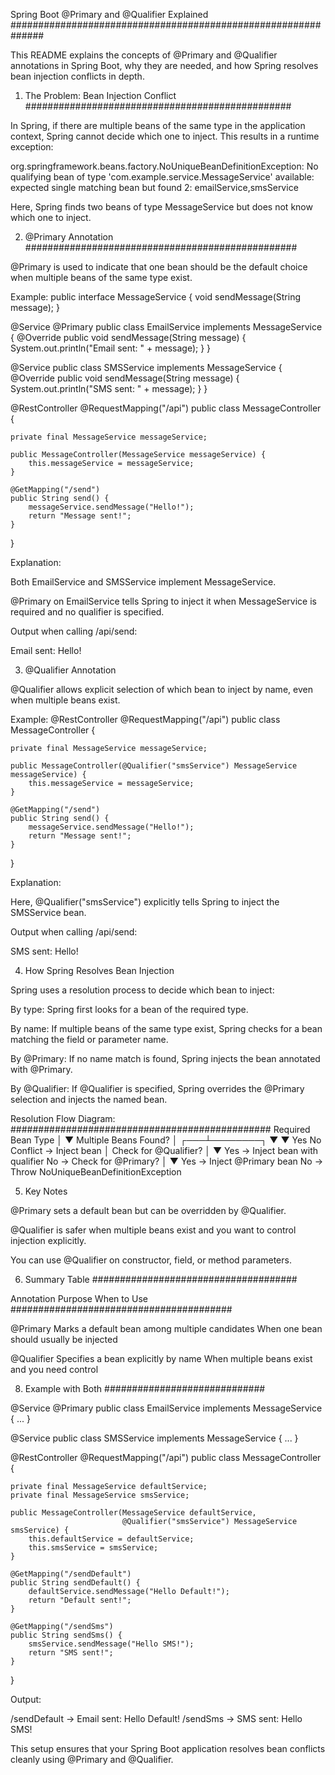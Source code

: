 Spring Boot @Primary and @Qualifier Explained
##############################################################

This README explains the concepts of @Primary and @Qualifier annotations in Spring Boot, why they are needed, and how Spring resolves bean injection conflicts in depth.

1. The Problem: Bean Injection Conflict
################################################

In Spring, if there are multiple beans of the same type in the application context, Spring cannot decide which one to inject. This results in a runtime exception:

org.springframework.beans.factory.NoUniqueBeanDefinitionException: 
No qualifying bean of type 'com.example.service.MessageService' available: 
expected single matching bean but found 2: emailService,smsService


Here, Spring finds two beans of type MessageService but does not know which one to inject.

2. @Primary Annotation
#################################################

@Primary is used to indicate that one bean should be the default choice when multiple beans of the same type exist.

Example:
public interface MessageService {
    void sendMessage(String message);
}

@Service
@Primary
public class EmailService implements MessageService {
    @Override
    public void sendMessage(String message) {
        System.out.println("Email sent: " + message);
    }
}

@Service
public class SMSService implements MessageService {
    @Override
    public void sendMessage(String message) {
        System.out.println("SMS sent: " + message);
    }
}

@RestController
@RequestMapping("/api")
public class MessageController {

    private final MessageService messageService;

    public MessageController(MessageService messageService) {
        this.messageService = messageService;
    }

    @GetMapping("/send")
    public String send() {
        messageService.sendMessage("Hello!");
        return "Message sent!";
    }
}


Explanation:

Both EmailService and SMSService implement MessageService.

@Primary on EmailService tells Spring to inject it when MessageService is required and no qualifier is specified.

Output when calling /api/send:

Email sent: Hello!

3. @Qualifier Annotation

@Qualifier allows explicit selection of which bean to inject by name, even when multiple beans exist.

Example:
@RestController
@RequestMapping("/api")
public class MessageController {

    private final MessageService messageService;

    public MessageController(@Qualifier("smsService") MessageService messageService) {
        this.messageService = messageService;
    }

    @GetMapping("/send")
    public String send() {
        messageService.sendMessage("Hello!");
        return "Message sent!";
    }
}


Explanation:

Here, @Qualifier("smsService") explicitly tells Spring to inject the SMSService bean.

Output when calling /api/send:

SMS sent: Hello!

4. How Spring Resolves Bean Injection

Spring uses a resolution process to decide which bean to inject:

By type: Spring first looks for a bean of the required type.

By name: If multiple beans of the same type exist, Spring checks for a bean matching the field or parameter name.

By @Primary: If no name match is found, Spring injects the bean annotated with @Primary.

By @Qualifier: If @Qualifier is specified, Spring overrides the @Primary selection and injects the named bean.

Resolution Flow Diagram:
###############################################
Required Bean Type
       │
       ▼
Multiple Beans Found?
       │
   ┌───┴────────┐
   ▼            ▼
Yes           No Conflict → Inject bean
   │
Check for @Qualifier?
   │
   ▼
Yes → Inject bean with qualifier
No  → Check for @Primary?
        │
        ▼
Yes → Inject @Primary bean
No  → Throw NoUniqueBeanDefinitionException


5. Key Notes

@Primary sets a default bean but can be overridden by @Qualifier.

@Qualifier is safer when multiple beans exist and you want to control injection explicitly.

You can use @Qualifier on constructor, field, or method parameters.

6. Summary Table
#####################################

Annotation	Purpose	When to Use
########################################

@Primary	Marks a default bean among multiple candidates	When one bean should usually be injected

@Qualifier	Specifies a bean explicitly by name	When multiple beans exist and you need control

8. Example with Both
#############################
    
@Service
@Primary
public class EmailService implements MessageService { ... }

@Service
public class SMSService implements MessageService { ... }

@RestController
@RequestMapping("/api")
public class MessageController {

    private final MessageService defaultService;
    private final MessageService smsService;

    public MessageController(MessageService defaultService,
                             @Qualifier("smsService") MessageService smsService) {
        this.defaultService = defaultService;
        this.smsService = smsService;
    }

    @GetMapping("/sendDefault")
    public String sendDefault() {
        defaultService.sendMessage("Hello Default!");
        return "Default sent!";
    }

    @GetMapping("/sendSms")
    public String sendSms() {
        smsService.sendMessage("Hello SMS!");
        return "SMS sent!";
    }
}


Output:

/sendDefault → Email sent: Hello Default!
/sendSms     → SMS sent: Hello SMS!


This setup ensures that your Spring Boot application resolves bean conflicts cleanly using @Primary and @Qualifier.
